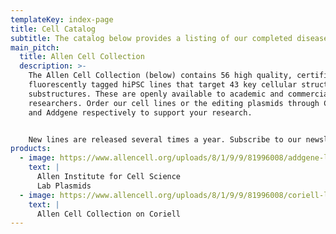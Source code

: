 ```yaml
---
templateKey: index-page
title: Cell Catalog
subtitle: The catalog below provides a listing of our completed disease cell lines
main_pitch:
  title: Allen Cell Collection
  description: >-
    The Allen Cell Collection (below) contains 56 high quality, certified
    fluorescently tagged hiPSC lines that target 43 key cellular structures and
    substructures. These are openly available to academic and commercial
    researchers. Order our cell lines or the editing plasmids through Coriell
    and Addgene respectively to support your research.


    New lines are released several times a year. Subscribe to our newsletter to stay tuned and use the catalog below to see cell lines in progress.
products:
  - image: https://www.allencell.org/uploads/8/1/9/9/81996008/addgene-logo-1_orig.png
    text: |
      ​Allen Institute for Cell Science
      ​Lab Plasmids
  - image: https://www.allencell.org/uploads/8/1/9/9/81996008/coriell-logo-cmyk_orig.png
    text: |
      Allen Cell Collection on Coriell
---
```

